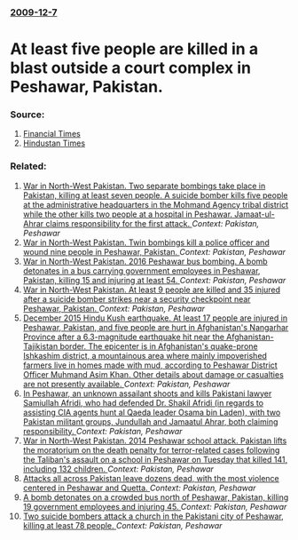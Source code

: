 ### [2009-12-7](/news/2009/12/7/index.md)

#  At least five people are killed in a blast outside a court complex in Peshawar, Pakistan. 




### Source:

1. [Financial Times](http://www.ft.com/cms/s/0/0a150016-e311-11de-b965-00144feab49a.html)
2. [Hindustan Times](http://www.hindustantimes.com/5-killed-50-hurt-in-suicide-attack-outside-Peshawar-court/H1-Article1-483835.aspx)

### Related:

1. [War in North-West Pakistan. Two separate bombings take place in Pakistan, killing at least seven people. A suicide bomber kills five people at the administrative headquarters in the Mohmand Agency tribal district while the other kills two people at a hospital in Peshawar. Jamaat-ul-Ahrar claims responsibility for the first attack. ](/news/2017/02/15/war-in-north-west-pakistan-two-separate-bombings-take-place-in-pakistan-killing-at-least-seven-people-a-suicide-bomber-kills-five-people.md) _Context: Pakistan, Peshawar_
2. [War in North-West Pakistan. Twin bombings kill a police officer and wound nine people in Peshawar, Pakistan. ](/news/2016/05/18/war-in-north-west-pakistan-twin-bombings-kill-a-police-officer-and-wound-nine-people-in-peshawar-pakistan.md) _Context: Pakistan, Peshawar_
3. [ War in North-West Pakistan. 2016 Peshawar bus bombing. A bomb detonates in a bus carrying government employees in Peshawar, Pakistan, killing 15 and injuring at least 54. ](/news/2016/03/16/war-in-north-west-pakistan-2016-peshawar-bus-bombing-a-bomb-detonates-in-a-bus-carrying-government-employees-in-peshawar-pakistan-killi.md) _Context: Pakistan, Peshawar_
4. [War in North-West Pakistan. At least 9 people are killed and 35 injured after a suicide bomber strikes near a security checkpoint near Peshawar, Pakistan. ](/news/2016/01/19/war-in-north-west-pakistan-at-least-9-people-are-killed-and-35-injured-after-a-suicide-bomber-strikes-near-a-security-checkpoint-near-pesha.md) _Context: Pakistan, Peshawar_
5. [December 2015 Hindu Kush earthquake. At least 17 people are injured in Peshawar, Pakistan, and five people are hurt in Afghanistan's Nangarhar Province after a 6.3-magnitude earthquake hit near the Afghanistan-Tajikistan border. The epicenter is in Afghanistan's quake-prone Ishkashim district, a mountainous area where mainly impoverished farmers live in homes made with mud, according to Peshawar District Officer Muhmand Asim Khan. Other details about damage or casualties are not presently available. ](/news/2015/12/25/december-2015-hindu-kush-earthquake-at-least-17-people-are-injured-in-peshawar-pakistan-and-five-people-are-hurt-in-afghanistan-s-nangarh.md) _Context: Pakistan, Peshawar_
6. [In Peshawar, an unknown assailant shoots and kills Pakistani lawyer Samiullah Afridi, who had defended Dr. Shakil Afridi (in regards to assisting CIA agents hunt al Qaeda leader Osama bin Laden), with two Pakistan militant groups, Jundullah and Jamaatul Ahrar, both claiming responsibility. ](/news/2015/03/17/in-peshawar-an-unknown-assailant-shoots-and-kills-pakistani-lawyer-samiullah-afridi-who-had-defended-dr-shakil-afridi-in-regards-to-assi.md) _Context: Pakistan, Peshawar_
7. [War in North-West Pakistan. 2014 Peshawar school attack. Pakistan lifts the moratorium on the death penalty for terror-related cases following the Taliban's assault on a school in Peshawar on Tuesday that killed 141, including 132 children. ](/news/2014/12/17/war-in-north-west-pakistan-2014-peshawar-school-attack-pakistan-lifts-the-moratorium-on-the-death-penalty-for-terror-related-cases-followi.md) _Context: Pakistan, Peshawar_
8. [Attacks all across Pakistan leave dozens dead, with the most violence centered in Peshawar and Quetta. ](/news/2014/03/14/attacks-all-across-pakistan-leave-dozens-dead-with-the-most-violence-centered-in-peshawar-and-quetta.md) _Context: Pakistan, Peshawar_
9. [A bomb detonates on a crowded bus north of Peshawar, Pakistan, killing 19 government employees and injuring 45. ](/news/2013/09/27/a-bomb-detonates-on-a-crowded-bus-north-of-peshawar-pakistan-killing-19-government-employees-and-injuring-45.md) _Context: Pakistan, Peshawar_
10. [Two suicide bombers attack a church in the Pakistani city of Peshawar, killing at least 78 people. ](/news/2013/09/22/two-suicide-bombers-attack-a-church-in-the-pakistani-city-of-peshawar-killing-at-least-78-people.md) _Context: Pakistan, Peshawar_
